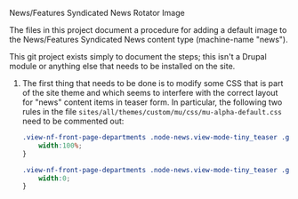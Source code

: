 News/Features Syndicated News Rotator Image

The files in this project document a procedure for adding a default
image to the News/Features Syndicated News content type (machine-name
"news").

This git project exists simply to document the steps; this isn't a
Drupal module or anything else that needs to be installed on the site.

1. The first thing that needs to be done is to modify some CSS that is
   part of the site theme and which seems to interfere with the
   correct layout for "news" content items in teaser form.  In
   particular, the following two rules in the file
   `sites/all/themes/custom/mu/css/mu-alpha-default.css` need to be
   commented out:

   ```css
   .view-nf-front-page-departments .node-news.view-mode-tiny_teaser .group-right {
       width:100%;
   }
   ```

   ```css
   .view-nf-front-page-departments .node-news.view-mode-tiny_teaser .group-left {
       width:0;
   }
   ```
